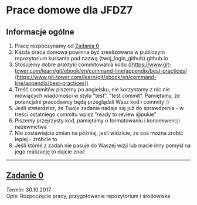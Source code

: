 # Prace domowe dla JFDZ7

## Informacje ogólne
1. Pracę rozpoczynamy od [Zadania 0](https://github.com/infoshareacademy/jfdz7-prace-domowe/blob/master/Zadanie-0.md)
2. Każda praca domowa powinna być zrealizowana w publiczym repozytorium kursanta pod nazwą {twoj_login_github}.github.io
3. Stosujemy dobre praktyki commitowania kodu ([https://www.git-tower.com/learn/git/ebook/en/command-line/appendix/best-practices](https://www.git-tower.com/learn/git/ebook/en/command-line/appendix/best-practices))
4. Treść commitów piszemy po angielsku, nie korzystamy z nic nie mówiących wiadomości w stylu "test", "test commit". Pamiętamy, że potencjalni pracodawcy będą przeglądali Wasz kod i commity :)
5. Jeśli stwierdzisz, że Twoje zadanie nadaje się już do sprawdzenia - w treści ostatniego commitu wpisz "ready to review @pukie"
6. Piszemy przejrzysty kod, pamiętamy o formatowaniu i konsekwencji nazewnictwa 
7. Nie zostawiajcie zmian na później, jeśli widzicie, że coś można zrobić lepiej - zróbcie to 
8. Jeśli któreś z zadań nie pasuje do Waszej wizji lub macie inny pomysł na jego realizację to dajcie znać


-----


## [Zadanie 0](https://github.com/infoshareacademy/jfdz7-prace-domowe/blob/master/Zadanie-0.md)
_Termin_: 30.10.2017  
_Opis_: Rozpoczęcie pracy, przygotowanie repozytorium i środowiska

